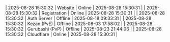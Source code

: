 | 2025-08-28 15:30:32 | Website | Online | 2025-08-28 15:30:31 |
| 2025-08-28 15:30:32 | Registration | Online | 2025-08-28 15:30:31 |
| 2025-08-28 15:30:32 | Auth Server | Offline | 2025-08-18 09:33:31 |
| 2025-08-28 15:30:32 | Kezan (PvE) | Offline | 2025-08-03 17:58:02 |
| 2025-08-28 15:30:32 | Gurubashi (PvP) | Offline | 2025-08-23 21:44:06 |
| 2025-08-28 15:30:32 | Cloudflare | Online | 2025-08-28 15:30:31 |
